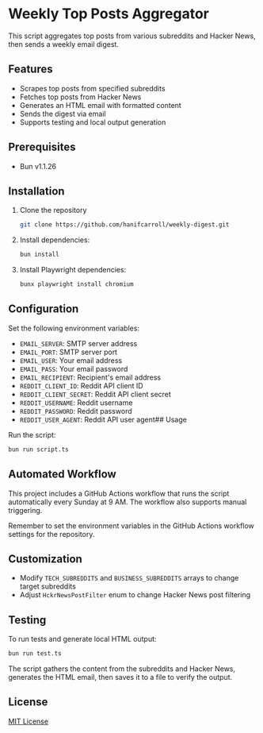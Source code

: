 # Weekly Top Posts Aggregator

This script aggregates top posts from various subreddits and Hacker News, then sends a weekly email digest.

## Features

- Scrapes top posts from specified subreddits
- Fetches top posts from Hacker News
- Generates an HTML email with formatted content
- Sends the digest via email
- Supports testing and local output generation

## Prerequisites

- Bun v1.1.26

## Installation

1. Clone the repository

   ```bash
   git clone https://github.com/hanifcarroll/weekly-digest.git
   ```

2. Install dependencies:

   ```bash
   bun install
   ```

3. Install Playwright dependencies:

   ```bash
   bunx playwright install chromium
   ```

## Configuration

Set the following environment variables:

- `EMAIL_SERVER`: SMTP server address
- `EMAIL_PORT`: SMTP server port
- `EMAIL_USER`: Your email address
- `EMAIL_PASS`: Your email password
- `EMAIL_RECIPIENT`: Recipient's email address
- `REDDIT_CLIENT_ID`: Reddit API client ID
- `REDDIT_CLIENT_SECRET`: Reddit API client secret
- `REDDIT_USERNAME`: Reddit username
- `REDDIT_PASSWORD`: Reddit password
- `REDDIT_USER_AGENT`: Reddit API user agent## Usage

Run the script:

```bash
bun run script.ts
```

## Automated Workflow

This project includes a GitHub Actions workflow that runs the script automatically every Sunday at 9 AM. The workflow also supports manual triggering.

Remember to set the environment variables in the GitHub Actions workflow settings for the repository.

## Customization

- Modify `TECH_SUBREDDITS` and `BUSINESS_SUBREDDITS` arrays to change target subreddits
- Adjust `HckrNewsPostFilter` enum to change Hacker News post filtering

## Testing

To run tests and generate local HTML output:

```bash
bun run test.ts
```

The script gathers the content from the subreddits and Hacker News, generates the HTML email, then saves it to a file to verify the output.

## License

[MIT License](LICENSE)
